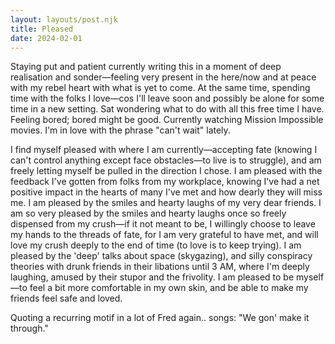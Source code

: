 ```yaml
---
layout: layouts/post.njk
title: Pleased
date: 2024-02-01
---
```

Staying put and patient currently writing this in a moment of deep realisation and sonder—feeling very present in the here/now and at peace with my rebel heart with what is yet to come. At the same time, spending time with the folks I love—cos I'll leave soon and possibly be alone for some time in a new setting. Sat wondering what to do with all this free time I have. Feeling bored; bored might be good. Currently watching Mission Impossible movies. I'm in love with the phrase "can't wait" lately.

I find myself pleased with where I am currently—accepting fate (knowing I can't control anything except face obstacles—to live is to struggle), and am freely letting myself be pulled in the direction I chose. I am pleased with the feedback I've gotten from folks from my workplace, knowing I've had a net positive impact in the hearts of many I've met and how dearly they will miss me. I am pleased by the smiles and hearty laughs of my very dear friends. I am so very pleased by the smiles and hearty laughs once so freely dispensed from my crush—if it not meant to be, I willingly choose to leave my hands to the threads of fate, for I am very grateful to have met, and will love my crush deeply to the end of time (to love is to keep trying). I am pleased by the 'deep' talks about space (skygazing), and silly conspiracy theories with drunk friends in their libations until 3 AM, where I'm deeply laughing, amused by their stupor and the frivolity. I am pleased to be myself—to feel a bit more comfortable in my own skin, and be able to make my friends feel safe and loved.

Quoting a recurring motif in a lot of Fred again.. songs: "We gon' make it through."